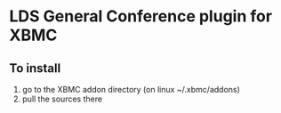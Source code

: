 LDS General Conference plugin for XBMC
=============

To install
-------
1. go to the XBMC addon directory (on linux ~/.xbmc/addons)
2. pull the sources there

